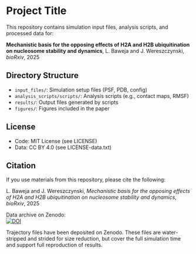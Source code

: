 # Project Title

This repository contains simulation input files, analysis scripts, and processed data for:

**Mechanistic basis for the opposing effects of H2A and H2B ubiquitination on nucleosome stability and dynamics**, L. Baweja and J. Wereszczynski, *bioRxiv*, 2025
<!--(Insert paper DOI when available) -->

## Directory Structure
- `input_files/`: Simulation setup files (PSF, PDB, config)
- `analysis_scripts/scripts/`: Analysis scripts (e.g., contact maps, RMSF)
- `results/`: Output files generated by scripts
- `figures/`: Figures included in the paper

## License
- Code: MIT License (see LICENSE)
- Data: CC BY 4.0 (see LICENSE-data.txt)

## Citation
If you use materials from this repository, please cite the following:

L. Baweja and J. Wereszczynski, *Mechanistic basis for the opposing effects of H2A and H2B ubiquitination on nucleosome stability and dynamics*, *bioRxiv*, 2025
<!--DOI: [Insert paper DOI when available] -->

Data archive on Zenodo:  
[![DOI](https://zenodo.org/badge/DOI/10.5281/zenodo.14866730.svg)](https://doi.org/10.5281/zenodo.14866730)

Trajectory files have been deposited on Zenodo. These files are water-stripped and strided for size reduction, but cover the full simulation time and support full reproduction of results.
